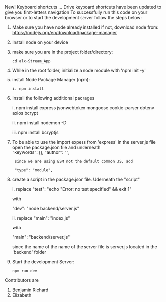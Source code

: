 New! Keyboard shortcuts … Drive keyboard shortcuts have been updated to give you first-letters navigation
To successfully run this code on your browser or to start the development server follow the steps below:

1.  Make sure you have node already installed if not, download node from:
    https://nodejs.org/en/download/package-manager

2.  Install node on your device

3.  make sure you are in the project folder/directory:

        cd alx-Stream_App

4.  While in the root folder, initialize a node module with
    'npm init -y'

5.  install Node Package Manager (npm):

        i. npm install

       <!-- ii. npm create vite@latest . -->

6.  Install the following additional packages

    i. npm install express jsonwebtoken mongoose cookie-parser dotenv axios bcrypt

    ii. npm install nodemon -D

    iii. npm install bcryptjs


7. To be able to use the import expess from 'express' in the server.js file open the package.json file and  underneath    
        "keywords": [],
        "author": "",
        
        since we are using ESM not the default common JS, add 

        "type": "module",

8. create a script in the package.json file.
    Uderneath the "script" 

    i. replace 
    "test": "echo \"Error: no test specified\" && exit 1"

    with 

    "dev": "node backend/server.js"

    ii. replace
    "main": "index.js" 

    with

    "main": "backend/server.js"

    since the name of the name of the server file is server.js located in the 'backend' folder

9.  Start the development Server:

        npm run dev


Contributors are
1. Benjamin Richard 
2. Elizabeth
